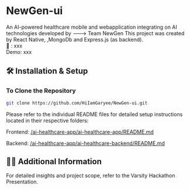 # NewGen-ui

An AI-powered healthcare mobile and webapplication integrating on AI technologies developed by ---> Team NewGen
This project was created by React Native, ,MongoDb and Express.js (as backend). \
🔗 : xxx \
Demo: xxx

## 🛠 Installation & Setup

### To Clone the Repository

```sh
git clone https://github.com/HiIamGaryee/NewGen-ui.git
```

Please refer to the individual README files for detailed setup instructions located in their respective folders:

Frontend: [/ai-healthcare-app/ai-healthcare-app/README.md](https://github.com/HiIamGaryee/NewGen-ui/blob/main/ai-healthcare-app/README.md)

Backend: [/ai-healthcare-app/ai-healthcare-backend/README.md](https://github.com/HiIamGaryee/NewGen-ui/blob/main/ai-healthcare-backend/README.md)

## 🧑‍💻 Additional Information

For detailed insights and project scope, refer to the Varsity Hackathon Presentation.
